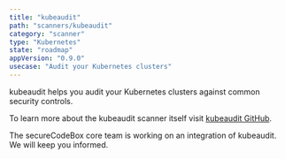 ```yaml
---
title: "kubeaudit"
path: "scanners/kubeaudit"
category: "scanner"
type: "Kubernetes"
state: "roadmap"
appVersion: "0.9.0"
usecase: "Audit your Kubernetes clusters"
---
```


kubeaudit helps you audit your Kubernetes clusters against common security controls.

To learn more about the kubeaudit scanner itself visit [kubeaudit GitHub].

<!-- end -->

The secureCodeBox core team is working on an integration of kubeaudit. We will keep you informed.

[kubeaudit GitHub]: https://github.com/Shopify/kubeaudit
[kubeaudit Documentation]: https://github.com/Shopify/kubeaudit#quick-start
